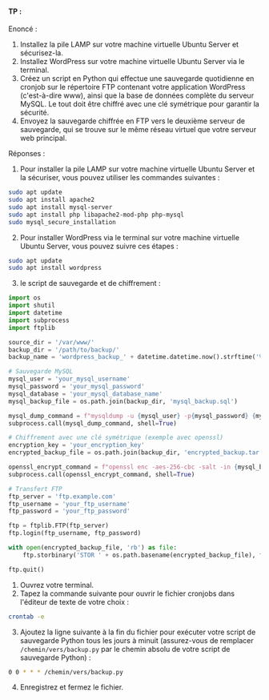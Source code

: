 #### TP : 

Enoncé :

1. Installez la pile LAMP sur votre machine virtuelle Ubuntu Server et sécurisez-la.
2. Installez WordPress sur votre machine virtuelle Ubuntu Server via le terminal.
3. Créez un script en Python qui effectue une sauvegarde quotidienne en cronjob sur le répertoire FTP contenant votre application WordPress (c'est-à-dire www), ainsi que la base de données complète du serveur MySQL. Le tout doit être chiffré avec une clé symétrique pour garantir la sécurité.
4. Envoyez la sauvegarde chiffrée en FTP vers le deuxième serveur de sauvegarde, qui se trouve sur le même réseau virtuel que votre serveur web principal.

Réponses :

1. Pour installer la pile LAMP sur votre machine virtuelle Ubuntu Server et la sécuriser, vous pouvez utiliser les commandes suivantes :

```bash
sudo apt update
sudo apt install apache2
sudo apt install mysql-server
sudo apt install php libapache2-mod-php php-mysql
sudo mysql_secure_installation
```

2. Pour installer WordPress via le terminal sur votre machine virtuelle Ubuntu Server, vous pouvez suivre ces étapes :

```bash
sudo apt update
sudo apt install wordpress
```

3. le script de sauvegarde et de chiffrement :

```python
import os
import shutil
import datetime
import subprocess
import ftplib

source_dir = '/var/www/'
backup_dir = '/path/to/backup/'
backup_name = 'wordpress_backup_' + datetime.datetime.now().strftime('%Y-%m-%d') + '.tar.gz'

# Sauvegarde MySQL
mysql_user = 'your_mysql_username'
mysql_password = 'your_mysql_password'
mysql_database = 'your_mysql_database_name'
mysql_backup_file = os.path.join(backup_dir, 'mysql_backup.sql')

mysql_dump_command = f"mysqldump -u {mysql_user} -p{mysql_password} {mysql_database} > {mysql_backup_file}"
subprocess.call(mysql_dump_command, shell=True)

# Chiffrement avec une clé symétrique (exemple avec openssl)
encryption_key = 'your_encryption_key'
encrypted_backup_file = os.path.join(backup_dir, 'encrypted_backup.tar.gz')

openssl_encrypt_command = f"openssl enc -aes-256-cbc -salt -in {mysql_backup_file} -out {encrypted_backup_file} -k {encryption_key}"
subprocess.call(openssl_encrypt_command, shell=True)

# Transfert FTP
ftp_server = 'ftp.example.com'
ftp_username = 'your_ftp_username'
ftp_password = 'your_ftp_password'

ftp = ftplib.FTP(ftp_server)
ftp.login(ftp_username, ftp_password)

with open(encrypted_backup_file, 'rb') as file:
    ftp.storbinary('STOR ' + os.path.basename(encrypted_backup_file), file)

ftp.quit()
```

1. Ouvrez votre terminal.
2. Tapez la commande suivante pour ouvrir le fichier cronjobs dans l'éditeur de texte de votre choix :

```bash
crontab -e
```

3. Ajoutez la ligne suivante à la fin du fichier pour exécuter votre script de sauvegarde Python tous les jours à minuit (assurez-vous de remplacer `/chemin/vers/backup.py` par le chemin absolu de votre script de sauvegarde Python) :

```bash
0 0 * * * /chemin/vers/backup.py
```

4. Enregistrez et fermez le fichier.
